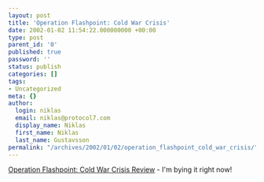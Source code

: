 ```yaml
---
layout: post
title: 'Operation Flashpoint: Cold War Crisis'
date: 2002-01-02 11:54:22.000000000 +00:00
type: post
parent_id: '0'
published: true
password: ''
status: publish
categories: []
tags:
- Uncategorized
meta: {}
author:
  login: niklas
  email: niklas@protocol7.com
  display_name: Niklas
  first_name: Niklas
  last_name: Gustavsson
permalink: "/archives/2002/01/02/operation_flashpoint_cold_war_crisis/"
---
```

[Operation Flashpoint: Cold War Crisis Review](http://gamespot.com/gamespot/stories/reviews/0,10867,2810242,00.html) - I'm bying it right now!

